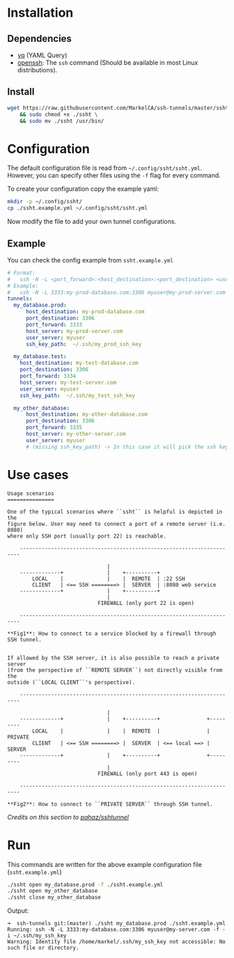 # Installation
## Dependencies
- [yq](https://github.com/mikefarah/yq) (YAML Query)
- [openssh](https://www.openssh.com): The `ssh` command (Should be available in most Linux distributions).

## Install

```bash
wget https://raw.githubusercontent.com/MarkelCA/ssh-tunnels/master/ssht \
    && sudo chmod +x ./ssht \
    && sudo mv ./ssht /usr/bin/
```

# Configuration
The default configuration file is read from `~/.config/ssht/ssht.yml`. However, you can specify other files using the `-f` flag for every command.

To create your configuration copy the example yaml:
```bash
mkdir -p ~/.config/ssht/
cp ./ssht.example.yml ~/.config/ssht/ssht.yml
```
Now modify the file to add your own tunnel configurations.

## Example
You can check the config example from `ssht.example.yml`
```yml
# Format:
#   ssh -N -L <port_forward>:<host_destination>:<port_destination> <user_server>@<host_server> -f -i <ssh_key_path>
# Example:
#   ssh -N -L 3333:my-prod-database.com:3306 myuser@my-prod-server.com -f -i ~/.ssh/my_prod_ssh_key
tunnels:
  my_database.prod:
      host_destination: my-prod-database.com
      port_destination: 3306
      port_forward: 3333
      host_server: my-prod-server.com
      user_server: myuser
      ssh_key_path:  ~/.ssh/my_prod_ssh_key

  my_database.test:
    host_destination: my-test-database.com
    port_destination: 3306
    port_forward: 3334
    host_server: my-test-server.com
    user_server: myuser
    ssh_key_path:  ~/.ssh/my_test_ssh_key

  my_other_database:
      host_destination: my-other-database.com
      port_destination: 3306
      port_forward: 3335
      host_server: my-other-server.com
      user_server: myuser
      # (missing ssh_key_path) -> In this case it will pick the ssh key from the ~/.ssh/config file
```
# Use cases
```
Usage scenarios
===============

One of the typical scenarios where ``ssht`` is helpful is depicted in the
figure below. User may need to connect a port of a remote server (i.e. 8080)
where only SSH port (usually port 22) is reachable.

    ----------------------------------------------------------------------

                                |
    -------------+              |    +----------+
        LOCAL    |              |    |  REMOTE  | :22 SSH
        CLIENT   | <== SSH ========> |  SERVER  | :8080 web service
    -------------+              |    +----------+
                                |
                             FIREWALL (only port 22 is open)

    ----------------------------------------------------------------------

**Fig1**: How to connect to a service blocked by a firewall through SSH tunnel.


If allowed by the SSH server, it is also possible to reach a private server
(from the perspective of ``REMOTE SERVER``) not directly visible from the
outside (``LOCAL CLIENT``'s perspective). 

    ----------------------------------------------------------------------

                                |
    -------------+              |    +----------+               +---------
        LOCAL    |              |    |  REMOTE  |               | PRIVATE
        CLIENT   | <== SSH ========> |  SERVER  | <== local ==> | SERVER
    -------------+              |    +----------+               +---------
                                |
                             FIREWALL (only port 443 is open)

    ----------------------------------------------------------------------

**Fig2**: How to connect to ``PRIVATE SERVER`` through SSH tunnel.
```
*Credits on this section to [pahaz/sshtunnel](https://github.com/pahaz/sshtunnel)*
# Run
This commands are written for the above example configuration file (`ssht.example.yml`)
```bash
./ssht open my_database.prod -f ./ssht.example.yml
./ssht open my_other_database
./ssht close my_other_database 
```
Output:
```ssh
➜  ssh-tunnels git:(master) ./ssht my_database.prod ./ssht.example.yml
Running: ssh -N -L 3333:my-database.com:3306 myuser@my-server.com -f -i ~/.ssh/my_ssh_key
Warning: Identity file /home/markel/.ssh/my_ssh_key not accessible: No such file or directory.
```
